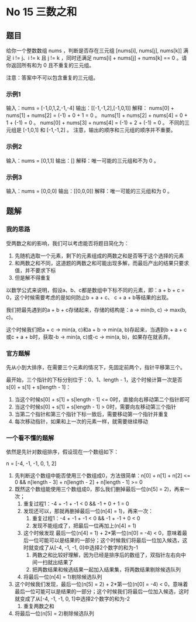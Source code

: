 # No 15 三数之和

## 题目

给你一个整数数组 nums ，判断是否存在三元组 [nums[i], nums[j], nums[k]] 满足 i != j、i != k 且 j != k ，同时还满足 nums[i] + nums[j] + nums[k] == 0 。请你返回所有和为 0 且不重复的三元组。

注意：答案中不可以包含重复的三元组。

### 示例1

输入：nums = [-1,0,1,2,-1,-4]
输出：[[-1,-1,2],[-1,0,1]]
解释：
nums[0] + nums[1] + nums[2] = (-1) + 0 + 1 = 0 。
nums[1] + nums[2] + nums[4] = 0 + 1 + (-1) = 0 。
nums[0] + nums[3] + nums[4] = (-1) + 2 + (-1) = 0 。
不同的三元组是 [-1,0,1] 和 [-1,-1,2] 。
注意，输出的顺序和三元组的顺序并不重要。

### 示例2

输入：nums = [0,1,1]
输出：[]
解释：唯一可能的三元组和不为 0 。

### 示例3

输入：nums = [0,0,0]
输出：[[0,0,0]]
解释：唯一可能的三元组和为 0 。

## 题解

### 我的思路

受两数之和的影响，我们可以考虑能否将题目简化为：

1. 先随机选取一个元素，剩下的元素组成的两数之和是否等于这个选择的元素
2. 和两数之和不同，这道题的两数之和可能出现多解，而最后产出的结果只要求值，并不要求下标
3. 但是解不得重复

以数学公式来说明，假设a、b、c都是数组中下标不同的元素，即：a + b + c = 0，这个时候需要考虑的是如何防止b + a + c、 c + a + b等结果的出现。

我们把最先遇到的a + b + c存储起来，存储的结构是：a -> min(b, c) -> max(b, c)。

这个时候我们把a + c -> min(a, c)和a + b -> min(a, b)存起来，当遇到b + a + c或c + a + b时，获取-b -> min(a, c)或-c -> min(a, b)，如果存在就丢弃。

### 官方题解

先从小到大排序，在需要三个元素的情况下，先固定前两个，指针平移第三个。

最开始，三个指针的下标分别位于：0、1、length - 1，这个时候计算一次是否s[0] + s[1] + s[length - 1]：

1. 当这个时候s[0] + s[1] + s[length - 1] <= 0时，直接向右移动第二个指针即可
2. 当这个时候s[0] + s[1] + s[length - 1] > 0时，需要向左移动第三个指针
3. 当第二个指针和第三个指针下标一致后，需要移动第一个指针并重复
4. 每次移动指针，如果和上一次的元素一样，就需要继续移动

### 一个看不懂的题解

依然是先针对数组排序，假设现在一个数组如下：

n = [-4, -1, -1, 0, 1, 2]

1. 先判断这个数组中能否使用三个数组成0，方法很简单：n[0] + n[1] + n[2] <= 0 && n[length - 3] + n[length - 2] + n[length - 1] >= 0
2. 既然这个数组能使用三个数组成0，那么我们删掉最后一位(n[5] = 2)，再来一次；
   1. 重复过程1：-4 + -1 + -1 < 0 && -1 + 0 + 1 = 0
   2. 发现还可以，那就再删掉最后一位(n[4] = 1)，再来一次：
      1. 重复过程1：-4 + -1 + -1 < 0 && -1 + -1 + 0 < 0
      2. 发现不能组成了，把最后一位再加上(n[4] = 1)
   3. 这个时候发现 最后一位(n[4] = 1) + 2*第一位(n[0] = -4) < 0，意味着最后一位可能可以是结果的一部分；这个时候我们将最后一位加入候选，这时就变成了从[-4, -1, -1, 0]中选择2个数字的和为-1
      1. 两数之和比较好理解，因为已经是排序后的数组了，双指针左右向中间一扫就出结果了
      2. 把两数结果和候选结果一起加入结果集，将两数结果剔除候选队列
   4. 将最后一位(n[4] = 1)剔除候选队列
3. 这个时候我们发现，最后一位(n[5] = 2) + 2*第一位(n[0] = -4) < 0，意味着最后一位可能可以是结果的一部分；这个时候我们将最后一位加入候选，这时就变成了从[-4, -1, -1, 0, 1]中选择2个数字的和为-2
   1. 重复两数之和
4. 将最后一位(n[5] = 2)剔除候选队列